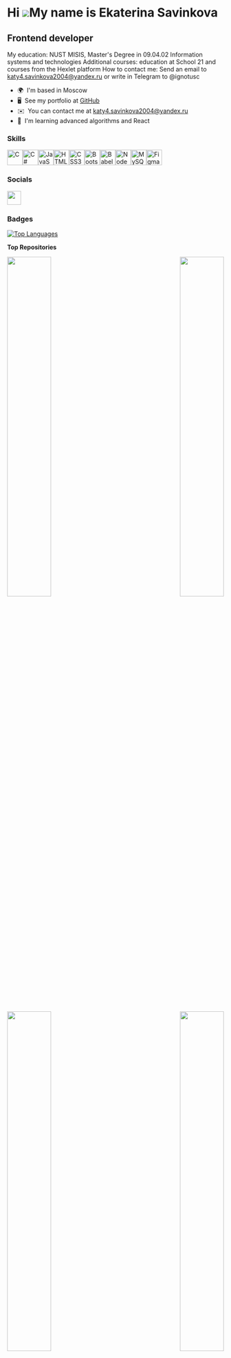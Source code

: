 Hi ![](https://user-images.githubusercontent.com/18350557/176309783-0785949b-9127-417c-8b55-ab5a4333674e.gif)My name is Ekaterina Savinkova
===========================================================================================================================================

Frontend developer
------------------

My education: NUST MISIS, Master's Degree in 09.04.02 Information systems and technologies Additional courses: education at School 21 and courses from the Hexlet platform How to contact me: Send an email to katy4.savinkova2004@yandex.ru or write in Telegram to @ignotusc

* 🌍  I'm based in Moscow
* 🖥️  See my portfolio at [GitHub](http://github.com/kate-savinkova)
* ✉️  You can contact me at [katy4.savinkova2004@yandex.ru](mailto:katy4.savinkova2004@yandex.ru)
* 🧠  I'm learning advanced algorithms and React

### Skills


<p align="left">
<a href="https://docs.microsoft.com/en-us/cpp/?view=msvc-170" target="_blank" rel="noreferrer"><img src="https://raw.githubusercontent.com/danielcranney/readme-generator/main/public/icons/skills/c-colored.svg" width="36" height="36" alt="C" /></a><a href="https://docs.microsoft.com/en-us/dotnet/csharp/" target="_blank" rel="noreferrer"><img src="https://raw.githubusercontent.com/danielcranney/readme-generator/main/public/icons/skills/csharp-colored.svg" width="36" height="36" alt="C#" /></a><a href="https://developer.mozilla.org/en-US/docs/Web/JavaScript" target="_blank" rel="noreferrer"><img src="https://raw.githubusercontent.com/danielcranney/readme-generator/main/public/icons/skills/javascript-colored.svg" width="36" height="36" alt="JavaScript" /></a><a href="https://developer.mozilla.org/en-US/docs/Glossary/HTML5" target="_blank" rel="noreferrer"><img src="https://raw.githubusercontent.com/danielcranney/readme-generator/main/public/icons/skills/html5-colored.svg" width="36" height="36" alt="HTML5" /></a><a href="https://www.w3.org/TR/CSS/#css" target="_blank" rel="noreferrer"><img src="https://raw.githubusercontent.com/danielcranney/readme-generator/main/public/icons/skills/css3-colored.svg" width="36" height="36" alt="CSS3" /></a><a href="https://getbootstrap.com/" target="_blank" rel="noreferrer"><img src="https://raw.githubusercontent.com/danielcranney/readme-generator/main/public/icons/skills/bootstrap-colored.svg" width="36" height="36" alt="Bootstrap" /></a><a href="https://babeljs.io/" target="_blank" rel="noreferrer"><img src="https://raw.githubusercontent.com/danielcranney/readme-generator/main/public/icons/skills/babel-colored.svg" width="36" height="36" alt="Babel" /></a><a href="https://nodejs.org/en/" target="_blank" rel="noreferrer"><img src="https://raw.githubusercontent.com/danielcranney/readme-generator/main/public/icons/skills/nodejs-colored.svg" width="36" height="36" alt="NodeJS" /></a><a href="https://www.mysql.com/" target="_blank" rel="noreferrer"><img src="https://raw.githubusercontent.com/danielcranney/readme-generator/main/public/icons/skills/mysql-colored.svg" width="36" height="36" alt="MySQL" /></a><a href="https://www.figma.com/" target="_blank" rel="noreferrer"><img src="https://raw.githubusercontent.com/danielcranney/readme-generator/main/public/icons/skills/figma-colored.svg" width="36" height="36" alt="Figma" /></a>
</p>


### Socials

<p align="left"> <a href="https://www.github.com/kate-savinkova" target="_blank" rel="noreferrer"> <picture> <source media="(prefers-color-scheme: dark)" srcset="https://raw.githubusercontent.com/danielcranney/readme-generator/main/public/icons/socials/github-dark.svg" /> <source media="(prefers-color-scheme: light)" srcset="https://raw.githubusercontent.com/danielcranney/readme-generator/main/public/icons/socials/github.svg" /> <img src="https://raw.githubusercontent.com/danielcranney/readme-generator/main/public/icons/socials/github.svg" width="32" height="32" /> </picture> </a></p>

### Badges

<a href="https://github.com/kate-savinkova" align="left"><img src="https://github-readme-stats.vercel.app/api/top-langs/?username=kate-savinkova&langs_count=10&title_color=3382ed&text_color=ffffff&icon_color=3382ed&bg_color=0f172a&hide_border=true&locale=en&custom_title=Top%20%Languages" alt="Top Languages" /></a>

<b>Top Repositories</b>

<div width="100%" align="center"><a href="https://github.com/kate-savinkova/frontend-project-46" align="left"><img align="left" width="45%" src="https://github-readme-stats.vercel.app/api/pin/?username=kate-savinkova&repo=frontend-project-46&title_color=3382ed&text_color=ffffff&icon_color=3382ed&bg_color=0f172a&hide_border=true&locale=en" /></a><a href="https://github.com/kate-savinkova/frontend-project-44" align="right"><img align="right" width="45%" src="https://github-readme-stats.vercel.app/api/pin/?username=kate-savinkova&repo=frontend-project-44&title_color=3382ed&text_color=ffffff&icon_color=3382ed&bg_color=0f172a&hide_border=true&locale=en" /></a></div><br /><br /><br /><br /><br /><br /><br />

<br /><br /><br /><br /><br />

<div width="100%" align="center"><a href="https://github.com/kate-savinkova/game_of_life" align="left"><img align="left" width="45%" src="https://github-readme-stats.vercel.app/api/pin/?username=kate-savinkova&repo=game_of_life&title_color=3382ed&text_color=ffffff&icon_color=3382ed&bg_color=0f172a&hide_border=true&locale=en" /></a><a href="https://github.com/kate-savinkova/pong" align="right"><img align="right" width="45%" src="https://github-readme-stats.vercel.app/api/pin/?username=kate-savinkova&repo=pong&title_color=3382ed&text_color=ffffff&icon_color=3382ed&bg_color=0f172a&hide_border=true&locale=en" /></a></div>
